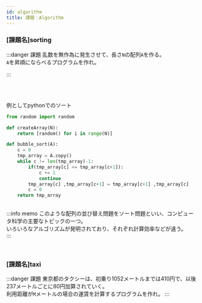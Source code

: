 ```yaml
---
id: algorithm
title: 課題：Algorithm
---
```


### [課題名]sorting

:::danger 課題
乱数を無作為に発生させて、長さ```N```の配列```A```を作る。  
```A```を昇順にならべるプログラムを作れ。

:::

<br/>
<br/>

例としてpythonでのソート  

``` python
from random import random

def createArray(N):
    return [random() for i in range(N)]

def bubble_sort(A):
    c = 0
    tmp_array = A.copy()
    while c != len(tmp_array)-1:
        if(tmp_array[c] <= tmp_array[c+1]):
            c += 1
            continue
        tmp_array[c] ,tmp_array[c+1] = tmp_array[c+1] ,tmp_array[c]
        c = 0
    return tmp_array
        
```

:::info memo
このような配列の並び替え問題をソート問題といい、コンピュータ科学の主要なトピックの一つ。  
いろいろなアルゴリズムが発明されており、それぞれ計算効率などが違う。  
:::

<br/>

### [課題名]taxi

:::danger 課題
東京都のタクシーは、初乗り1052メートルまでは410円で、以後237メートルごとに80円加算されていく。  
利用距離が```M```メートルの場合の運賃を計算するプログラムを作れ。
:::